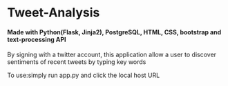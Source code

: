 # Tweet-Analysis

#### Made with Python(Flask, Jinja2), PostgreSQL, HTML, CSS, bootstrap and text-processing API

By signing with a twitter account, this application allow a user to discover sentiments of recent tweets by typing key words

To use:simply run app.py and click the local host URL
